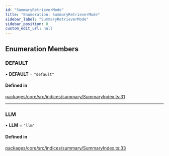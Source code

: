```yaml
---
id: "SummaryRetrieverMode"
title: "Enumeration: SummaryRetrieverMode"
sidebar_label: "SummaryRetrieverMode"
sidebar_position: 0
custom_edit_url: null
---
```


## Enumeration Members

### DEFAULT

• **DEFAULT** = `"default"`

#### Defined in

[packages/core/src/indices/summary/SummaryIndex.ts:31](https://github.com/run-llama/LlamaIndexTS/blob/3552de1/packages/core/src/indices/summary/SummaryIndex.ts#L31)

---

### LLM

• **LLM** = `"llm"`

#### Defined in

[packages/core/src/indices/summary/SummaryIndex.ts:33](https://github.com/run-llama/LlamaIndexTS/blob/3552de1/packages/core/src/indices/summary/SummaryIndex.ts#L33)
